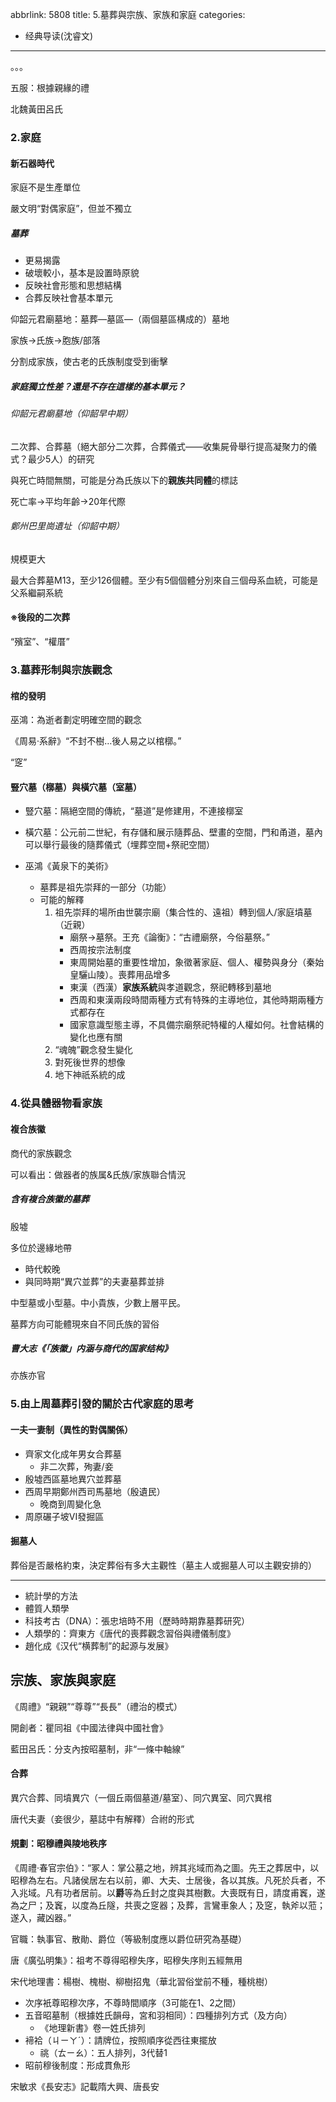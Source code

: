 abbrlink: 5808
title: 5.墓葬與宗族、家族和家庭
categories:
  - 经典导读(沈睿文)
---
。。。

五服：根據親緣的禮

北魏黃田呂氏

### 2.家庭

#### 新石器時代

家庭不是生產單位

嚴文明“對偶家庭”，但並不獨立

##### 墓葬

- 更易揭露
- 破壞較小，基本是設置時原貌
- 反映社會形態和思想結構
- 合葬反映社會基本單元

仰韶元君廟墓地：墓葬—墓區—（兩個墓區構成的）墓地

家族→氏族→胞族/部落

分割成家族，使古老的氏族制度受到衝擊

##### 家庭獨立性差？還是不存在這樣的基本單元？

###### 仰韶元君廟墓地（仰韶早中期）

二次葬、合葬墓（絕大部分二次葬，合葬儀式——收集屍骨舉行提高凝聚力的儀式？最少5人）的研究

與死亡時間無關，可能是分為氏族以下的**親族共同體**的標誌

死亡率→平均年齡→20年代際

###### 鄭州巴里崗遺址（仰韶中期）

規模更大

最大合葬墓M13，至少126個體。至少有5個個體分別來自三個母系血統，可能是父系繼嗣系統

#### ※後段的二次葬

“殯室”、“權厝”

### 3.墓葬形制與宗族觀念

#### 棺的發明

巫鴻：為逝者劃定明確空間的觀念

《周易·系辭》“不封不樹…後人易之以棺槨。”

“窆”

#### 豎穴墓（槨墓）與橫穴墓（室墓）

- 豎穴墓：隔絕空間的傳統，“墓道”是修建用，不連接槨室
- 橫穴墓：公元前二世紀，有存儲和展示隨葬品、壁畫的空間，門和甬道，墓內可以舉行最後的隨葬儀式（埋葬空間+祭祀空間）

- 巫鴻《黃泉下的美術》
	- 墓葬是祖先崇拜的一部分（功能）
	- 可能的解釋
		1. 祖先崇拜的場所由世襲宗廟（集合性的、遠祖）轉到個人/家庭墳墓（近親）
			- 廟祭→墓祭。王充《論衡》：“古禮廟祭，今俗墓祭。”
			- 西周按宗法制度
			- 東周開始墓的重要性增加，象徵著家庭、個人、權勢與身分（秦始皇驪山陵）。喪葬用品增多
			- 東漢（西漢）**家族系統**與孝道觀念，祭祀轉移到墓地
			- 西周和東漢兩段時間兩種方式有特殊的主導地位，其他時期兩種方式都存在
			- 國家意識型態主導，不具備宗廟祭祀特權的人權如何。社會結構的變化也應有關
		1. “魂魄”觀念發生變化
		2. 對死後世界的想像
		3. 地下神祇系統的成

### 4.從具體器物看家族

#### 複合族徽

商代的家族觀念

可以看出：做器者的族属&氏族/家族聯合情況

##### 含有複合族徽的墓葬

殷墟

多位於邊緣地帶

- 時代較晚
- 與同時期“異穴並葬”的夫妻墓葬並排

中型墓或小型墓。中小貴族，少數上層平民。

墓葬方向可能體現來自不同氏族的習俗

##### 曹大志《「族徽」内涵与商代的国家结构》

亦族亦官

### 5.由上周墓葬引發的關於古代家庭的思考

#### 一夫一妻制（異性的對偶關係）

- 齊家文化成年男女合葬墓
	- 非二次葬，殉妻/妾
- 殷墟西區墓地異穴並葬墓
- 西周早期鄭州西司馬墓地（殷遺民）
	- 晚商到周變化急
- 周原碾子坡VI發掘區

#### 掘墓人

葬俗是否嚴格約束，決定葬俗有多大主觀性（墓主人或掘墓人可以主觀安排的）

***

- 統計學的方法
- 體質人類學
- 科技考古（DNA）：張忠培時不用（歷時時期靠墓葬研究）
- 人類學的：齊東方《唐代的喪葬觀念習俗與禮儀制度》
- 趙化成《汉代“横葬制”的起源与发展》

## 宗族、家族與家庭

《周禮》“親親”“尊尊”“長長”（禮治的模式）

開創者：瞿同祖《中國法律與中國社會》

藍田呂氏：分支內按昭墓制，非“一條中軸線”

#### 合葬

異穴合葬、同墳異穴（一個丘兩個墓道/墓室）、同穴異室、同穴異棺

唐代夫妻（妾很少，墓誌中有解釋）合祔的形式

#### 規劃：昭穆禮與陵地秩序

《周禮·春官宗伯》：“冢人：掌公墓之地，辨其兆域而為之圖。先王之葬居中，以昭穆為左右。凡諸侯居左右以前，卿、大夫、士居後，各以其族。凡死於兵者，不入兆域。凡有功者居前。以**爵**等為丘封之度與其樹數。大喪既有日，請度甫竁，遂為之尸；及竁，以度為丘隧，共喪之窆器；及葬，言鸞車象人；及窆，執斧以蒞；遂入，藏凶器。”

官職：執事官、散勛、爵位（等級制度應以爵位研究為基礎）

唐《廣弘明集》：祖考不尊得昭穆失序，昭穆失序則五經無用

宋代地理書：楊樹、槐樹、柳樹招鬼（華北習俗堂前不種，種桃樹）

- 次序衹尊昭穆次序，不尊時間順序（3可能在1、2之間）
- 五音昭墓制（根據姓氏韻母，宮和羽相同）：四種排列方式（及方向）
	- 《地理新書》卷一姓氏排列
- 褅袷（ㄐㄧㄚˊ）：請牌位，按照順序從西往東擺放
	- 祧（ㄊㄧㄠ）：五人排列，3代替1
- 昭前穆後制度：形成貫魚形

宋敏求《長安志》記載隋大興、唐長安